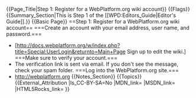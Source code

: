 {{Page_Title|Step 1: Register for a WebPlatform.org wiki account}}
{{Flags}}
{{Summary_Section|This is Step 1 of the [[WPD:Editors_Guide|Editor's Guide]].}}
{{Basic Page}}
==Step 1: Register for a WebPlatform.org wiki account==
===Create an account with your email address, user name, and password.===
* [http://docs.webplatform.org/w/index.php?title=Special:UserLogin&returnto=Main+Page Sign up to edit the wiki.] 
===Make sure to verify your account.===
* The verification link is sent via email. If you don't see the message, check your spam folder.
===Log into the WebPlatform.org site.===
* http://webplatform.org
{{Notes_Section}}
{{Topics}}
{{External_Attribution
|Is_CC-BY-SA=No
|MDN_link=
|MSDN_link=
|HTML5Rocks_link=
}}